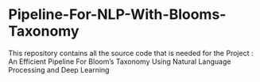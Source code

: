 # Pipeline-For-NLP-With-Blooms-Taxonomy
This repository contains all the source code that is needed for the Project : An Efficient Pipeline For Bloom’s Taxonomy Using Natural Language Processing and Deep Learning
